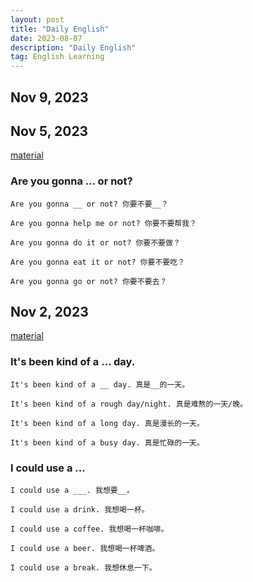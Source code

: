 ```yaml
---
layout: post
title: "Daily English"
date: 2023-08-07
description: "Daily English"
tag: English Learning
---
```


## Nov 9, 2023

## Nov 5, 2023

[material](https://www.bilibili.com/video/BV1c84y1R77G/?buvid=Z34F8E34D12BC6C64BF0B7A8F1FC14B50935&is_story_h5=false&mid=K8xHrWA25JE2ByBfiZ7w%2Bg%3D%3D&p=1&plat_id=116&share_from=ugc&share_medium=iphone&share_plat=ios&share_source=WEIXIN&share_tag=s_i&timestamp=1699235388&unique_k=TvfOF6e&up_id=286051472)

### Are you gonna ... or not?

```
Are you gonna __ or not? 你要不要__？

Are you gonna help me or not? 你要不要帮我？

Are you gonna do it or not? 你要不要做？

Are you gonna eat it or not? 你要不要吃？

Are you gonna go or not? 你要不要去？
```

## Nov 2, 2023

[material](https://www.bilibili.com/video/BV11B4y1o73o/?-Arouter=story&buvid=de9a7c3d243642e05f0a5ad6d00172f2&from_spmid=tm.recommend.0.0&is_story_h5=true&mid=K8xHrWA25JE2ByBfiZ7w%2Bg%3D%3D&p=1&plat_id=163&share_from=ugc&share_medium=iphone&share_plat=ios&share_session_id=38576EFE-6B4C-429D-97A8-D75D34D36E07&share_source=WEIXIN&share_tag=s_i&spmid=main.ugc-video-detail-vertical.0.0&timestamp=1698964728&unique_k=zDMioZf&up_id=286051472)

### It's been kind of a ... day.

```
It's been kind of a __ day. 真是__的一天。

It's been kind of a rough day/night. 真是难熬的一天/晚。

It's been kind of a long day. 真是漫长的一天。

It's been kind of a busy day. 真是忙碌的一天。
```

### I could use a ...

```
I could use a ___. 我想要__。

I could use a drink. 我想喝一杯。

I could use a coffee. 我想喝一杯咖啡。

I could use a beer. 我想喝一杯啤酒。

I could use a break. 我想休息一下。
```
